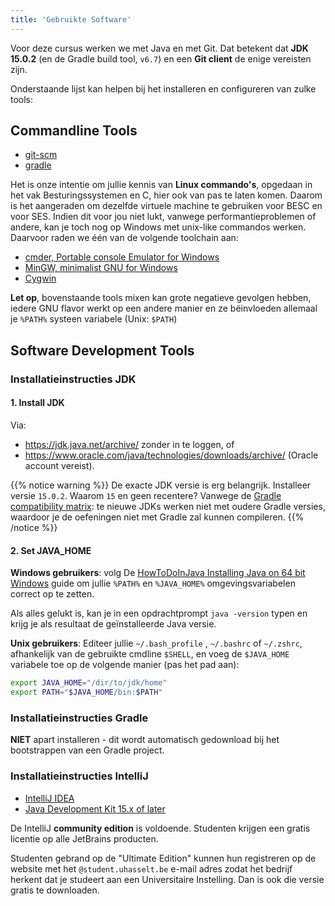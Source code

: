 ```yaml
---
title: 'Gebruikte Software'
---
```


Voor deze cursus werken we met Java en met Git. Dat betekent dat **JDK 15.0.2** (en de Gradle build tool, `v6.7`) en een **Git client** de enige vereisten zijn. 

Onderstaande lijst kan helpen bij het installeren en configureren van zulke tools:

## Commandline Tools

- [git-scm](https://git-scm.com/downloads)
- [gradle](/dependency-management/gradle)

Het is onze intentie om jullie kennis van **Linux commando's**, opgedaan in het vak Besturingssystemen en C, hier ook van pas te laten komen. Daarom is het aangeraden om dezelfde virtuele machine te gebruiken voor BESC en voor SES. Indien dit voor jou niet lukt, vanwege performantieproblemen of andere, kan je toch nog op Windows met unix-like commandos werken. Daarvoor raden we één van de volgende toolchain aan: 

- [cmder, Portable console Emulator for Windows](https://cmder.net)
- [MinGW, minimalist GNU for Windows](http://www.mingw.org/wiki/msys)
- [Cygwin](https://www.cygwin.com)

**Let op**, bovenstaande tools mixen kan grote negatieve gevolgen hebben, iedere GNU flavor werkt op een andere manier en ze bëinvloeden allemaal je `%PATH%` systeen variabele (Unix: `$PATH`)

## Software Development Tools

### Installatieinstructies JDK

#### 1. Install JDK

Via:

- https://jdk.java.net/archive/ zonder in te loggen, of
- https://www.oracle.com/java/technologies/downloads/archive/ (Oracle account vereist).

{{% notice warning %}}
De exacte JDK versie is erg belangrijk. Installeer versie `15.0.2`. Waarom `15` en geen recentere? Vanwege de [Gradle compatibility matrix](https://docs.gradle.org/current/userguide/compatibility.html): te nieuwe JDKs werken niet met oudere Gradle versies, waardoor je de oefeningen niet met Gradle zal kunnen compileren. 
{{% /notice %}}



#### 2. Set JAVA_HOME

**Windows gebruikers**: volg De [HowToDoInJava Installing Java on 64 bit Windows](https://howtodoinjava.com/java/basics/install-java-on-64-bit-windows/) guide om jullie `%PATH%` en `%JAVA_HOME%` omgevingsvariabelen correct op te zetten. 

Als alles gelukt is, kan je in een opdrachtprompt `java -version` typen en krijg je als resultaat de geïnstalleerde Java versie. 

**Unix gebruikers**: Editeer jullie `~/.bash_profile` , `~/.bashrc` of `~/.zshrc`, afhankelijk van de gebruikte cmdline `$SHELL`, en voeg de `$JAVA_HOME` variabele toe op de volgende manier (pas het pad aan):

```sh
export JAVA_HOME="/dir/to/jdk/home"
export PATH="$JAVA_HOME/bin:$PATH"
```

### Installatieinstructies Gradle

**NIET** apart installeren - dit wordt automatisch gedownload bij het bootstrappen van een Gradle project. 

### Installatieinstructies IntelliJ

- [IntelliJ IDEA](https://www.jetbrains.com/idea/)
- [Java Development Kit 15.x of later](https://www.oracle.com/java/technologies/javase-downloads.html)

De IntelliJ **community edition** is voldoende. Studenten krijgen een gratis licentie op alle JetBrains producten. 

Studenten gebrand op de "Ultimate Edition" kunnen hun registreren op de website met het `@student.uhasselt.be` e-mail adres zodat het bedrijf herkent dat je studeert aan een Universitaire Instelling. Dan is ook die versie gratis te downloaden. 

